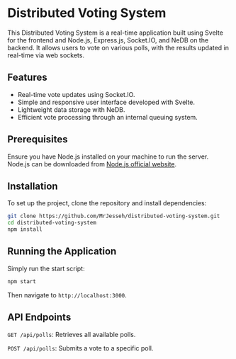 # Distributed Voting System

This Distributed Voting System is a real-time application built using Svelte for the frontend and Node.js, Express.js, Socket.IO, and NeDB on the backend. It allows users to vote on various polls, with the results updated in real-time via web sockets.

## Features

- Real-time vote updates using Socket.IO.
- Simple and responsive user interface developed with Svelte.
- Lightweight data storage with NeDB.
- Efficient vote processing through an internal queuing system.

## Prerequisites

Ensure you have Node.js installed on your machine to run the server. Node.js can be downloaded from [Node.js official website](https://nodejs.org/).

## Installation

To set up the project, clone the repository and install dependencies:

```bash
git clone https://github.com/MrJesseh/distributed-voting-system.git
cd distributed-voting-system
npm install
```

## Running the Application

Simply run the start script:

```bash
npm start
```

Then navigate to `http://localhost:3000`.

## API Endpoints

`GET /api/polls`: Retrieves all available polls.

`POST /api/polls`: Submits a vote to a specific poll.
